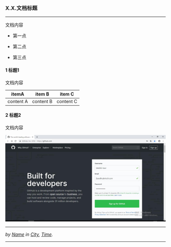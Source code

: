 ﻿### X.X.文档标题
---

文档内容

* 第一点

* 第二点

* 第三点

#### 1 标题1

文档内容

itemA | item B | item C
-|-|-
content A | content B | content C

#### 2 标题2

文档内容

![图片](.\image\0.1-1.jpg)

---

*by <u>Name</u> in <u>City</u>, <u>Time</u>.*

---
